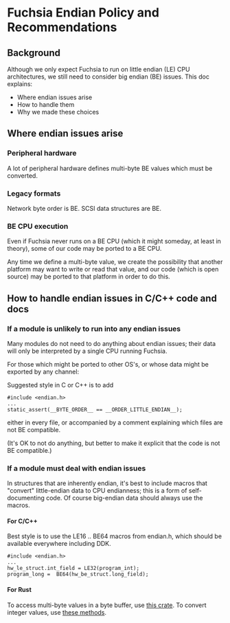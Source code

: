 # Fuchsia Endian Policy and Recommendations

## Background

Although we only expect Fuchsia to run on little endian (LE) CPU architectures,
we still need to consider big endian (BE) issues. This doc explains:

 * Where endian issues arise
 * How to handle them
 * Why we made these choices

## Where endian issues arise

### Peripheral hardware

A lot of peripheral hardware defines multi-byte BE values which must be
converted.

### Legacy formats

Network byte order is BE.
SCSI data structures are BE.

### BE CPU execution

Even if Fuchsia never runs on a BE CPU (which it might someday, at least in
theory), some of our code may be ported to a BE CPU.

Any time we define a multi-byte value, we create the possibility that another platform
may want to write or read that value, and our code (which is open source) may be ported to
that platform in order to do this.

## How to handle endian issues in C/C++ code and docs

### If a module is unlikely to run into any endian issues

Many modules do not need to do anything about endian issues; their data will only be interpreted by a single CPU running Fuchsia.

For those which might be ported to other OS's, or whose data might be exported by any channel:

Suggested style in C or C++ is to add

```
#include <endian.h>
...
static_assert(__BYTE_ORDER__ == __ORDER_LITTLE_ENDIAN__);
```

either in every file, or accompanied by a comment explaining which files are
not BE compatible.

(It's OK to not do anything, but better to make it explicit that the code is
not BE compatible.)

### If a module must deal with endian issues

In structures that are inherently endian, it's best to include macros that
"convert" little-endian data to CPU endianness; this is a form of
self-documenting code. Of course big-endian data should always use the macros.

#### For C/C++

Best style is to use the LE16 .. BE64 macros from endian.h, which should be
available everywhere including DDK.

```
#include <endian.h>
...
hw_le_struct.int_field = LE32(program_int);
program_long =  BE64(hw_be_struct.long_field);
```

#### For Rust

To access multi-byte values in a byte buffer, use [this crate](https://docs.rs/byteorder/1.2.7/byteorder/). To convert integer values, use [these methods](https://doc.rust-lang.org/std/primitive.i32.html).
